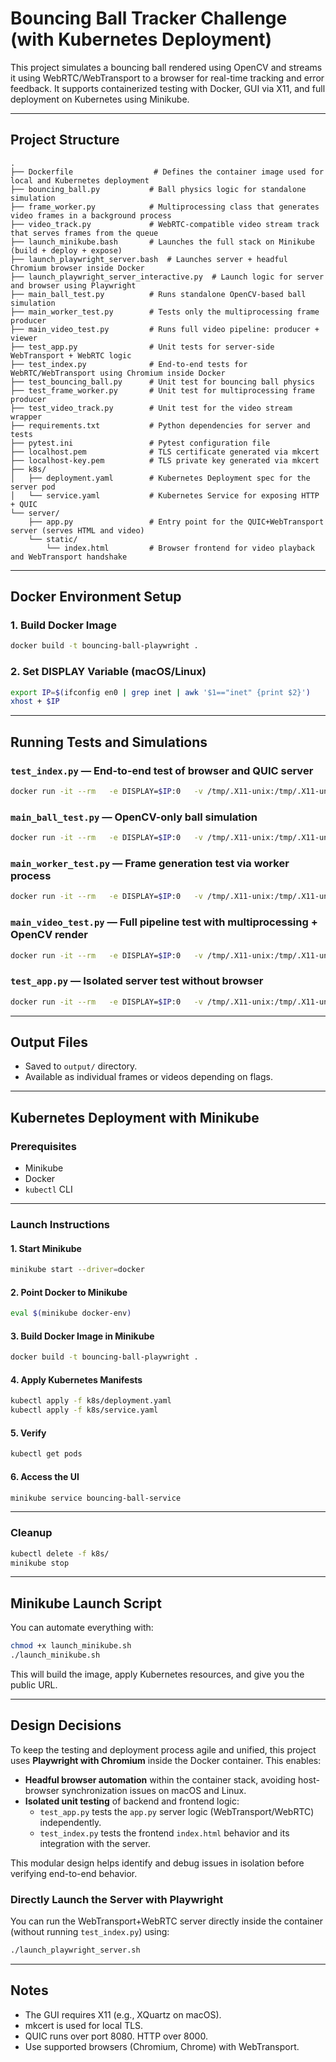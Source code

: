 # Bouncing Ball Tracker Challenge (with Kubernetes Deployment)

This project simulates a bouncing ball rendered using OpenCV and streams it using WebRTC/WebTransport to a browser for real-time tracking and error feedback. It supports containerized testing with Docker, GUI via X11, and full deployment on Kubernetes using Minikube.

---

## Project Structure

```
.
├── Dockerfile                  # Defines the container image used for local and Kubernetes deployment
├── bouncing_ball.py           # Ball physics logic for standalone simulation
├── frame_worker.py            # Multiprocessing class that generates video frames in a background process
├── video_track.py             # WebRTC-compatible video stream track that serves frames from the queue
├── launch_minikube.bash       # Launches the full stack on Minikube (build + deploy + expose)
├── launch_playwright_server.bash  # Launches server + headful Chromium browser inside Docker
├── launch_playwright_server_interactive.py  # Launch logic for server and browser using Playwright
├── main_ball_test.py          # Runs standalone OpenCV-based ball simulation
├── main_worker_test.py        # Tests only the multiprocessing frame producer
├── main_video_test.py         # Runs full video pipeline: producer + viewer
├── test_app.py                # Unit tests for server-side WebTransport + WebRTC logic
├── test_index.py              # End-to-end tests for WebRTC/WebTransport using Chromium inside Docker
├── test_bouncing_ball.py      # Unit test for bouncing ball physics
├── test_frame_worker.py       # Unit test for multiprocessing frame producer
├── test_video_track.py        # Unit test for the video stream wrapper
├── requirements.txt           # Python dependencies for server and tests
├── pytest.ini                 # Pytest configuration file
├── localhost.pem              # TLS certificate generated via mkcert
├── localhost-key.pem          # TLS private key generated via mkcert
├── k8s/
│   ├── deployment.yaml        # Kubernetes Deployment spec for the server pod
│   └── service.yaml           # Kubernetes Service for exposing HTTP + QUIC
└── server/
    ├── app.py                 # Entry point for the QUIC+WebTransport server (serves HTML and video)
    └── static/
        └── index.html         # Browser frontend for video playback and WebTransport handshake
```

---

## Docker Environment Setup

### 1. Build Docker Image

```bash
docker build -t bouncing-ball-playwright .
```

### 2. Set DISPLAY Variable (macOS/Linux)

```bash
export IP=$(ifconfig en0 | grep inet | awk '$1=="inet" {print $2}')
xhost + $IP
```

---

## Running Tests and Simulations

### `test_index.py` — End-to-end test of browser and QUIC server

```bash
docker run -it --rm   -e DISPLAY=$IP:0   -v /tmp/.X11-unix:/tmp/.X11-unix   -v "$(pwd)/output":/app/tests/output   bouncing-ball-playwright   pytest test_index.py -s -v
```

### `main_ball_test.py` — OpenCV-only ball simulation

```bash
docker run -it --rm   -e DISPLAY=$IP:0   -v /tmp/.X11-unix:/tmp/.X11-unix   -v "$(pwd)/output":/app/output   bouncing-ball-playwright   python3 main_ball_test.py --fps 30 --duration 5
```

### `main_worker_test.py` — Frame generation test via worker process

```bash
docker run -it --rm   -e DISPLAY=$IP:0   -v /tmp/.X11-unix:/tmp/.X11-unix   -v "$(pwd)/output":/app/output   bouncing-ball-playwright   python3 main_worker_test.py --fps 30 --duration 5
```

### `main_video_test.py` — Full pipeline test with multiprocessing + OpenCV render

```bash
docker run -it --rm   -e DISPLAY=$IP:0   -v /tmp/.X11-unix:/tmp/.X11-unix   -v "$(pwd)/output":/app/output   bouncing-ball-playwright   python3 main_video_test.py --fps 30 --duration 5
```

### `test_app.py` — Isolated server test without browser

```bash
docker run -it --rm   -e DISPLAY=$IP:0   -v /tmp/.X11-unix:/tmp/.X11-unix   -p 8000:8000 -p 8080:8080   bouncing-ball-playwright   pytest test_app.py -s -v
```

---

## Output Files

- Saved to `output/` directory.
- Available as individual frames or videos depending on flags.

---

## Kubernetes Deployment with Minikube

### Prerequisites

- Minikube
- Docker
- `kubectl` CLI

---

### Launch Instructions

#### 1. Start Minikube

```bash
minikube start --driver=docker
```

#### 2. Point Docker to Minikube

```bash
eval $(minikube docker-env)
```

#### 3. Build Docker Image in Minikube

```bash
docker build -t bouncing-ball-playwright .
```

#### 4. Apply Kubernetes Manifests

```bash
kubectl apply -f k8s/deployment.yaml
kubectl apply -f k8s/service.yaml
```

#### 5. Verify

```bash
kubectl get pods
```

#### 6. Access the UI

```bash
minikube service bouncing-ball-service
```

---

### Cleanup

```bash
kubectl delete -f k8s/
minikube stop
```

---

## Minikube Launch Script

You can automate everything with:

```bash
chmod +x launch_minikube.sh
./launch_minikube.sh
```

This will build the image, apply Kubernetes resources, and give you the public URL.

---

## Design Decisions

To keep the testing and deployment process agile and unified, this project uses **Playwright with Chromium** inside the Docker container. This enables:

- **Headful browser automation** within the container stack, avoiding host-browser synchronization issues on macOS and Linux.
- **Isolated unit testing** of backend and frontend logic:
  - `test_app.py` tests the `app.py` server logic (WebTransport/WebRTC) independently.
  - `test_index.py` tests the frontend `index.html` behavior and its integration with the server.

This modular design helps identify and debug issues in isolation before verifying end-to-end behavior.

### Directly Launch the Server with Playwright

You can run the WebTransport+WebRTC server directly inside the container (without running `test_index.py`) using:

```bash
./launch_playwright_server.sh
```

---

##  Notes

- The GUI requires X11 (e.g., XQuartz on macOS).
- mkcert is used for local TLS.
- QUIC runs over port 8080. HTTP over 8000.
- Use supported browsers (Chromium, Chrome) with WebTransport.
